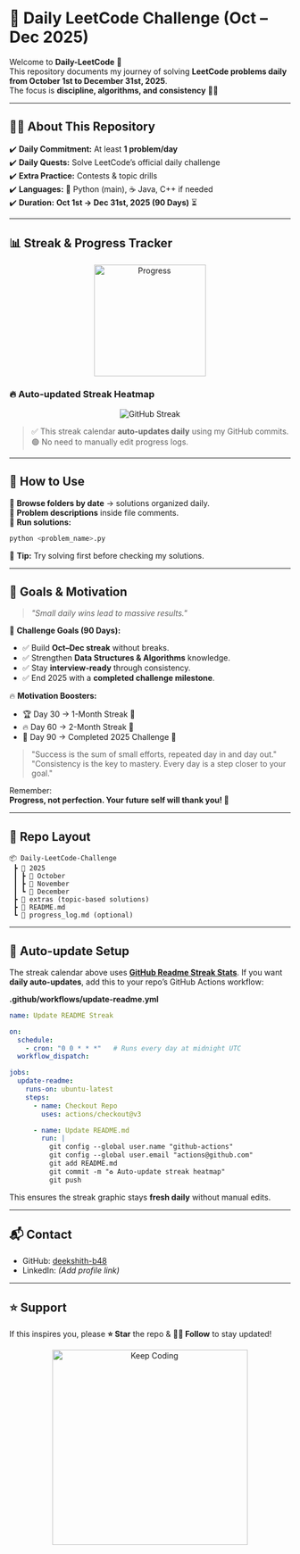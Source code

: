 # 📅 Daily LeetCode Challenge (Oct – Dec 2025)  

Welcome to **Daily-LeetCode** 🚀  
This repository documents my journey of solving **LeetCode problems daily from October 1st to December 31st, 2025**.  
The focus is **discipline, algorithms, and consistency** 💪✨  

---

## 🧑‍💻 About This Repository  

✔️ **Daily Commitment:** At least **1 problem/day**  
✔️ **Daily Quests:** Solve LeetCode’s official daily challenge  
✔️ **Extra Practice:** Contests & topic drills  
✔️ **Languages:** 🐍 Python (main), ☕ Java, C++ if needed  
✔️ **Duration:** **Oct 1st → Dec 31st, 2025 (90 Days)** ⏳  

---

## 📊 Streak & Progress Tracker  

<p align="center">
  <img src="https://media.giphy.com/media/QssGEmpkyEOhBCb7e1/giphy.gif" width="200" alt="Progress"/>
</p>

### 🔥 Auto-updated Streak Heatmap  

<p align="center">
  <img src="https://github-readme-streak-stats.herokuapp.com?user=deekshith-b48&theme=radical&date_format=j%20M%5B%20Y%5D" alt="GitHub Streak"/>
</p>

> ✅ This streak calendar **auto-updates daily** using my GitHub commits.  
> 🟢 No need to manually edit progress logs.  

---

## 🚦 How to Use  

🔹 **Browse folders by date** → solutions organized daily.  
🔹 **Problem descriptions** inside file comments.  
🔹 **Run solutions:**  
```bash
python <problem_name>.py
```

🔹 **Tip:** Try solving first before checking my solutions.

---

## 🎯 Goals & Motivation

> *"Small daily wins lead to massive results."*

🌟 **Challenge Goals (90 Days):**

* ✅ Build **Oct–Dec streak** without breaks.
* ✅ Strengthen **Data Structures & Algorithms** knowledge.
* ✅ Stay **interview-ready** through consistency.
* ✅ End 2025 with a **completed challenge milestone**.

🔥 **Motivation Boosters:**

* 🏆 Day 30 → 1-Month Streak 🎉
* 🔥 Day 60 → 2-Month Streak 💯
* 🚀 Day 90 → Completed 2025 Challenge 🌟

> "Success is the sum of small efforts, repeated day in and day out."  
> "Consistency is the key to mastery. Every day is a step closer to your goal."  

Remember:  
**Progress, not perfection. Your future self will thank you! 🚀**

---

## 📌 Repo Layout

```
📦 Daily-LeetCode-Challenge
 ┣ 📂 2025
 ┃ ┣ 📂 October
 ┃ ┣ 📂 November
 ┃ ┗ 📂 December
 ┣ 📂 extras (topic-based solutions)
 ┣ 📜 README.md
 ┗ 📜 progress_log.md (optional)
```

---

## 📂 Auto-update Setup

The streak calendar above uses [**GitHub Readme Streak Stats**](https://github.com/denvercoder1/github-readme-streak-stats).
If you want **daily auto-updates**, add this to your repo’s GitHub Actions workflow:

**.github/workflows/update-readme.yml**

```yaml
name: Update README Streak

on:
  schedule:
    - cron: "0 0 * * *"   # Runs every day at midnight UTC
  workflow_dispatch:

jobs:
  update-readme:
    runs-on: ubuntu-latest
    steps:
      - name: Checkout Repo
        uses: actions/checkout@v3

      - name: Update README.md
        run: |
          git config --global user.name "github-actions"
          git config --global user.email "actions@github.com"
          git add README.md
          git commit -m "♻️ Auto-update streak heatmap"
          git push
```

This ensures the streak graphic stays **fresh daily** without manual edits.

---

## 📬 Contact

* GitHub: [deekshith-b48](https://github.com/deekshith-b48)
* LinkedIn: *(Add profile link)*

---

## ⭐ Support

If this inspires you, please **⭐ Star** the repo & **👨‍💻 Follow** to stay updated!

<p align="center">
  <img src="https://media.giphy.com/media/LmNwrBhejkK9EFP504/giphy.gif" width="350" alt="Keep Coding"/>
</p>
